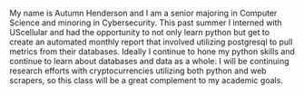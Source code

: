 My name is Autumn Henderson and I am a senior majoring in Computer Science and minoring in Cybersecurity. This past summer I interned with UScellular 
and had the opportunity to not only learn python but get to create an automated monthly report that involved utilizing postgresql to pull metrics from their databases.
Ideally I continue to hone my python skills and continue to learn about databases and data as a whole. I will be continuing research efforts with cryptocurrencies
utilizing both python and web scrapers, so this class will be a great complement to my academic goals.
